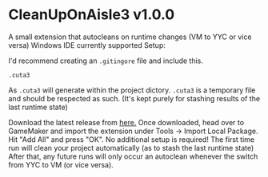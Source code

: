 # CleanUpOnAisle3 v1.0.0
 A small extension that autocleans on runtime changes (VM to YYC or vice versa) Windows IDE currently supported
Setup:

I'd recommend creating an `.gitingore` file and include this.
```
.cuta3
```
As `.cuta3` will generate within the project dictory. `.cuta3` is a temporary file and should be respected as such. (It's kept purely for stashing results of the last runtime state)

Download the latest release from [here.](https://github.com/tabularelf/CleanUpOnAisle3/releases) Once downloaded, head over to GameMaker and import the extension under Tools -> Import Local Package. Hit "Add All" and press "OK".
No additional setup is required! The first time run will clean your project automatically (as to stash the last runtime state)
After that, any future runs will only occur an autoclean whenever the switch from YYC to VM (or vice versa).
